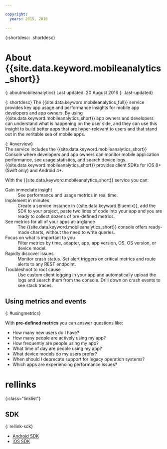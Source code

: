 ```yaml
---

copyright:
  years: 2015, 2016

---
```

{:shortdesc: .shortdesc}

# About {{site.data.keyword.mobileanalytics_short}}  
{: aboutmobileanalytics}
Last updated: 20 August 2016
{: .last-updated}

{: shortdesc}
The {{site.data.keyword.mobileanalytics_full}} service provides key app usage and performance insights for mobile app developers and app owners. By using {{site.data.keyword.mobileanalytics_short}} app owners and developers can understand what is happening on the user side, and they can use this insight to build better apps that are hyper-relevant to users and that stand out in the veritable sea of mobile apps. 

{: #overview}  
The service includes the {{site.data.keyword.mobileanalytics_short}} Console where developers and app owners can monitor mobile application performance, see usage statistics, and search device logs.  {{site.data.keyword.mobileanalytics_short}}  provides client SDKs for iOS 8+ (Swift only) and Android 4+.

<!-- Mobile Analytics Server SDKs - set of server SDKs to protect resources that are-->
<!--hosted on {{site.data.keyword.Bluemix_notm}}. Currently supported runtimes are-->
<!--Node.js and Java for Liberty.-->

With the {{site.data.keyword.mobileanalytics_short}} service you can:
<!-- and includes the following capabilities: -->
<!-- * Near real-time analytics for client activity. Exp -->
<!--* Network latency analytics. GA only -->
<!-- * Client log search and download. Exp -->
<!--* Server log search and download. GA only -->
<!-- Crash and stack trace search. Exp -->

<dl>
	<dt>Gain immediate insight</dt>
		<dd>See performance and usage metrics in real time.</dd>
	<dt>Implement in minutes</dt>
		<dd>Create a service instance in {{site.data.keyword.Bluemix}}, add the SDK to your project, paste two lines of code into your app and you are ready to collect dozens of pre-defined metrics.</dd>
	<!--<dt>Collect any data you want</dt>-->
		<!--<dd>Instrument apps with custom events, discover how users are interacting with your app, track purchases, and monitor app activity.  
</dd>-->
<dt>See metrics for all of your apps at-a-glance</dt>
	<dd>The {{site.data.keyword.mobileanalytics_short}} console offers <!-- both --> ready-made <!--and custom--> charts, without the need to write queries.</dd>
<dt>Focus on what is important to you</dt>
	<dd>Filter metrics by time, adapter, app, app version, OS, OS version, or device model.</dd>
<dt>Rapidly discover issues</dt>
	<dd>Monitor crash status. Set alert triggers on critical metrics and route alerts to any REST endpoint. </dd>
<dt>Troubleshoot to root cause</dt>
	<dd>Use custom client logging in your app and automatically upload the logs and search them from the console. Drill down on crash events to see stack traces. </dd>
</dl>
 

## Using metrics and events
{: #usingmetrics}

With **pre-defined metrics** you can answer questions like:

* How many new users do I have?  
* How many people are actively using my app?  
* How frequently are people using my app? 
* What time of day are people using my app?  
* What device models do my users prefer? 
* When should I deprecate support for legacy operation systems? 
* Which apps are experiencing performance issues?  

<!--By adding your own **custom events** you can answer questions like:--> 

<!--* What features are used most and least?-->  
<!--* Where are users entering and leaving my app?-->  
<!--* What activities are users viewing most? --> 
<!--* Are users completing workflows in the app (for example, conversion funnels)? -->  

<!--Client-side logs and usage data are gathered automatically and sent to the Mobile Analytics -->
<!-- service on demand. Developers and -->
<!-- administrators can use the {{site.data.keyword.mobileanalytics_short}} service dashboard to view data that -->
<!-- is gathered by the client SDK. -->

<!--## Data visualization
{: data-visualization}

All data that is collected by the analytics service can be visualized through the {{site.data.keyword.mobileanalytics_short}} dashboard which is accessible from your {{site.data.keyword.Bluemix_notm}} dashboard by clicking your IBM {{site.data.keyword.mobileanalytics_short}} service tile instance. You can also create custom charts, based on data that is collected by the analytics service in the dashboard. In addition to an at-a-glance view of your mobile analytics, the analytics feature includes the capability to perform a raw search against client logs, captured client crash data, and any extra data that you explicitly provide through client API function calls that feed into the {{site.data.keyword.mobileanalytics_short}} service. -->


# rellinks
 {:class="linklist"}

## SDK
{: rellink-sdk}
<!-- Links to SDK download and SDK Developer Guide -->
* [Android SDK](https://github.com/ibm-bluemix-mobile-services/bms-clientsdk-android-core)  
* [iOS SDK](https://github.com/ibm-bluemix-mobile-services/bms-clientsdk-swift-core)  

<!-- {:elementKind="article" id="rellinks"} -->
